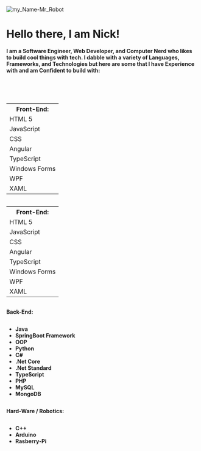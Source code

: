 ![my_Name-Mr_Robot](https://github.com/N-McClure/N-McClure/assets/64433966/4e9e32e2-c3a8-4807-bd4f-c1fc377f72a5)

<h1>Hello there, I am Nick!</h1>
<strong>
  I am a Software Engineer, Web Developer, and Computer Nerd who likes to build cool things with tech.
  I dabble with a variety of Languages, Frameworks, and Technologies but here are some that I have Experience with and am Confident to build with: 

  <br><br>
<div class="skillsGrid" style="display:inline-grid;">
<table>
  <th>Front-End:</th>
    <tr><td>HTML 5</td></tr>
    <tr><td>JavaScript</td></tr>
    <tr><td>CSS</td></tr>
    <tr><td>Angular</td></tr>
    <tr><td>TypeScript</td></tr>
    <tr><td>Windows Forms</td></tr>
    <tr><td>WPF</td></tr>
    <tr><td>XAML</td></tr>
</table>

<table>
  <th>Front-End:</th>
    <tr><td>HTML 5</td></tr>
    <tr><td>JavaScript</td></tr>
    <tr><td>CSS</td></tr>
    <tr><td>Angular</td></tr>
    <tr><td>TypeScript</td></tr>
    <tr><td>Windows Forms</td></tr>
    <tr><td>WPF</td></tr>
    <tr><td>XAML</td></tr>
</table>

  Back-End:
  <ul>
    <li>Java</li>
    <li>SpringBoot Framework </li>
    <li>OOP</li>
    <li>Python</li>
    <li>C#</li>
    <li>.Net Core</li>
    <li>.Net Standard</li>
    <li>TypeScript</li>
    <li>PHP</li>
    <li>MySQL</li>
    <li>MongoDB</li>
  </ul>

  Hard-Ware / Robotics:
  <ul>
    <li>C++</li>
    <li>Arduino</li>
    <li>Rasberry-Pi</li>
  </ul>
  </div>
  
</strong>


